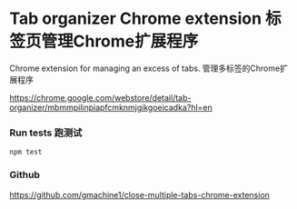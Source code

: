 Tab organizer Chrome extension 标签页管理Chrome扩展程序
==================================

Chrome extension for managing an excess of tabs.
管理多标签的Chrome扩展程序

https://chrome.google.com/webstore/detail/tab-organizer/mbmmpilinpiapfcmknmjgikgoeicadka?hl=en

### Run tests 跑测试

`npm test`

### Github

https://github.com/gmachine1/close-multiple-tabs-chrome-extension